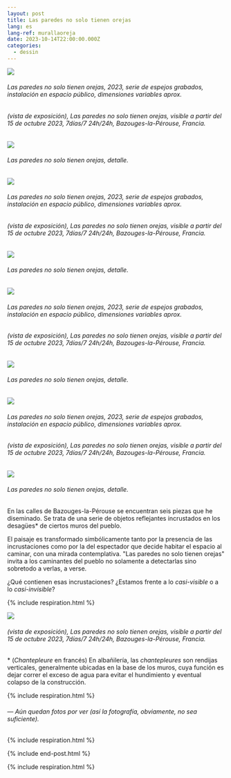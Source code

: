 ```yaml
---
layout: post
title: Las paredes no solo tienen orejas
lang: es
lang-ref: murallaoreja
date: 2023-10-14T22:00:00.000Z
categories:
  - dessin
---
```


![](/imgs/PXL_20231015_093453655_UP.jpg)

###### *Las paredes no solo tienen orejas*, 2023, serie de espejos grabados, instalación en espacio público, dimensiones variables aprox.

###### (vista de exposición), *Las paredes no solo tienen orejas*, visible a partir del 15 de octubre 2023, 7días/7 24h/24h, Bazouges-la-Pérouse, Francia.

![](/imgs/PXL_20231015_093453655_DET_UP.jpg)

###### *Las paredes no solo tienen orejas*, detalle.

![](/imgs/PXL_20231015_093400895_UP.jpg)

###### *Las paredes no solo tienen orejas*, 2023, serie de espejos grabados, instalación en espacio público, dimensiones variables aprox.

###### (vista de exposición), *Las paredes no solo tienen orejas*, visible a partir del 15 de octubre 2023, 7días/7 24h/24h, Bazouges-la-Pérouse, Francia.

![](/imgs/PXL_20231015_093400895_DET_UP.jpg)

###### *Las paredes no solo tienen orejas*, detalle.

![](/imgs/PXL_20231015_093132085_UP.jpg)

###### *Las paredes no solo tienen orejas*, 2023, serie de espejos grabados, instalación en espacio público, dimensiones variables aprox.

###### (vista de exposición), *Las paredes no solo tienen orejas*, visible a partir del 15 de octubre 2023, 7días/7 24h/24h, Bazouges-la-Pérouse, Francia.

![](/imgs/PXL_20231015_093132085_DET__UP.jpg)

###### *Las paredes no solo tienen orejas*, detalle.

![](/imgs/PXL_20231015_092859092_UP.jpg)

###### *Las paredes no solo tienen orejas*, 2023, serie de espejos grabados, instalación en espacio público, dimensiones variables aprox.

###### (vista de exposición), *Las paredes no solo tienen orejas*, visible a partir del 15 de octubre 2023, 7días/7 24h/24h, Bazouges-la-Pérouse, Francia.

![](/imgs/PXL_20231015_092859092_DET_UP.jpg)

###### *Las paredes no solo tienen orejas*, detalle.

En las calles de Bazouges-la-Pérouse se encuentran seis piezas que he diseminado. Se trata de una serie de objetos reflejantes incrustados en los desagües\* de ciertos muros del pueblo.

El paisaje es transformado simbólicamente tanto por la presencia de las incrustaciones como por la del espectador que decide habitar el espacio al caminar, con una mirada contemplativa. "Las paredes no solo tienen orejas" invita a los caminantes del pueblo no solamente a detectarlas sino sobretodo a verlas, a verse.

¿Qué contienen esas incrustaciones?
¿Estamos frente a lo *casi-visible* o a lo *casi-invisible*?

{% include respiration.html %}

![](/imgs/PXL_20231015_113911288.NIGHT_UP.jpg)

###### (vista de exposición), *Las paredes no solo tienen orejas*, visible a partir del 15 de octubre 2023, 7días/7 24h/24h, Bazouges-la-Pérouse, Francia.

\* (*Chantepleure* en francés) En albañilería, las *chantepleures* son rendijas verticales, generalmente ubicadas en la base de los muros, cuya función es dejar correr el exceso de agua para evitar el hundimiento y eventual colapso de la construcción.

{% include respiration.html %}

###### — *Aún quedan fotos por ver (así la fotografía, obviamente, no sea suficiente).*

{% include respiration.html %}

{% include end-post.html %}

{% include respiration.html %}
